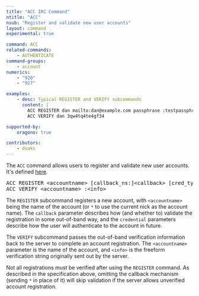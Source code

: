 ```yaml
---
title: "ACC IRC Command"
ntitle: "ACC"
nsub: "Register and validate new user accounts"
layout: command
experimental: true

command: ACC
related-commands:
    - AUTHENTICATE
command-groups:
    - account
numerics:
    - "920"
    - "927"

examples:
    - desc: Typical REGISTER and VERIFY subcommands
      content: |
        ACC REGISTER dan mailto:dan@example.com passphrase :testpassphrase123
        ACC VERIFY dan 3qw4tq4te4gf34

supported-by:
    oragono: true

contributors:
    - doaks
---
```

The `ACC` command allows users to register and validate new user accounts. It's defined [here](https://github.com/ircv3/ircv3-specifications/pull/276).

<pre class="code">
ACC REGISTER &lt;accountname&gt; [callback_ns:]&lt;callback&gt; [cred_type] :&lt;credential&gt;
ACC VERIFY &lt;accountname&gt; :&lt;info&gt;
</pre>

The `REGISTER` subcommand registers a new account, with `<accountname>` being the name of the account (or `*` to use the current nick as the account name). The `callback` parameter describes how (and whether to) validate the registration in some out-of-band way, and the `credential` parameters describe how the user will authenticate to the account in future.

The `VERIFY` subcommand passes the out-of-band verification information back to the server to complete an account registration. The `<accountname>` parameter is the name of the account, and `<info>` is the freeform verification string originally sent out by the server.

Not all registrations must be verified after using the `REGISTER` command. As described in the specification above, omitting the callback mechanism (sending `*` in place of it) will skip validation if the server allows unverified account registration.
